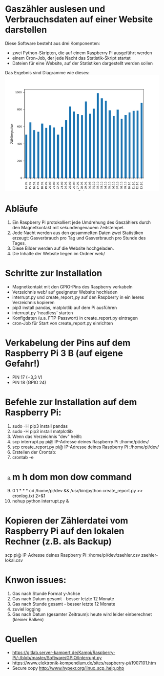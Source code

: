 # Gaszähler auslesen und Verbrauchsdaten auf einer Website darstellen

Diese Software besteht aus drei Komponenten:
* zwei Python-Skripten, die auf einem Raspberry Pi ausgeführt werden
* einem Cron-Job, der jede Nacht das Statistik-Skript startet
* Dateien für eine Website, auf der Statistiken dargestellt werden sollen

Das Ergebnis sind Diagramme wie dieses:
![Gasverbrauch der letzten 30 Tage](web/img/diagramm_gas_pro_tag_letzte_30.png "Gasverbrauch der letzten 30 Tage")

# Abläufe
1. Ein Raspberry Pi protokolliert jede Umdrehung des Gaszählers durch den Magnetkontakt mit sekundengenauem Zeitstempel.
1. Jede Nacht werden aus den gesammelten Daten zwei Statistiken erzeugt: Gasverbrauch pro Tag und Gasverbrauch pro Stunde des Tages.
1. Diese Bilder werden auf die Website hochgeladen.
1. Die Inhalte der Website liegen im Ordner web/

# Schritte zur Installation
* Magnetkontakt mit den GPIO-Pins des Raspberry verkabeln
* Verzeichnis web/ auf geeigneter Website hochladen
* interrupt.py und create_report_py auf den Raspberry in ein leeres Verzeichnis kopieren
* pip3 install pandas, matplotlib auf dem Pi ausführen
* interrupt.py 'headless' starten
* Konfigdaten (u.a. FTP-Passwort) in create_report.py eintragen
* cron-Job für Start von create_report.py einrichten

# Verkabelung der Pins auf dem Raspberry Pi 3 B (auf eigene Gefahr!)
* PIN 17 (+3,3 V)
* PIN 18 (GPIO 24)

# Befehle zur Installation auf dem Raspberry Pi:
1. sudo -H pip3 install pandas
1. sudo -H pip3 install matplotlib
1. Wenn das Verzeichnis "dev" heißt:
1. scp interrupt.py pi@ IP-Adresse deines Raspberry Pi :/home/pi/dev/
1. scp create_report.py pi@ IP-Adresse deines Raspberry Pi :/home/pi/dev/
1. Erstellen der Crontab:
1. crontab -e
1. # m h  dom mon dow   command
1. 0 1 * * * cd /home/pi/dev && /usr/bin/python create_report.py >> cronlog.txt 2>&1
1. nohup python interrupt.py &

# Kopieren der Zählerdatei vom Raspberry Pi auf den lokalen Rechner (z.B. als Backup)
scp pi@ IP-Adresse deines Raspberry Pi :/home/pi/dev/zaehler.csv zaehler-lokal.csv

# Knwon issues:
1. Gas nach Stunde Format y-Achse
1. Gas nach Datum gesamt - besser letzte 12 Monate
1. Gas nach Stunde gesamt - besser letzte 12 Monate
1. zuviel logging
1. Gas nach Datum (gesamter Zeitraum): heute wird leider einberechnet (kleiner Balken)

# Quellen
* https://gitlab.server-kampert.de/Kampi/Raspberry-Pi/-/blob/master/Software/GPIO/Interrupt.py
* https://www.elektronik-kompendium.de/sites/raspberry-pi/1907101.htm
* Secure copy http://www.hypexr.org/linux_scp_help.php
